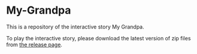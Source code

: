 # My-Grandpa
This is a repository of the interactive story My Grandpa. 

To play the interactive story, please download the latest version of zip files from [the release page](https://github.com/Xuefuguoalita/My-Grandpa/releases "My Grandpa release page"). 
